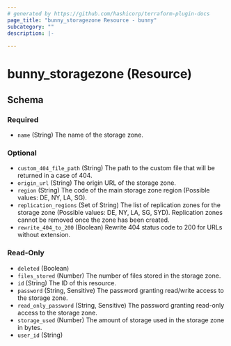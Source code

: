 ```yaml
---
# generated by https://github.com/hashicorp/terraform-plugin-docs
page_title: "bunny_storagezone Resource - bunny"
subcategory: ""
description: |-
  
---
```


# bunny_storagezone (Resource)





<!-- schema generated by tfplugindocs -->
## Schema

### Required

- `name` (String) The name of the storage zone.

### Optional

- `custom_404_file_path` (String) The path to the custom file that will be returned in a case of 404.
- `origin_url` (String) The origin URL of the storage zone.
- `region` (String) The code of the main storage zone region (Possible values: DE, NY, LA, SG).
- `replication_regions` (Set of String) The list of replication zones for the storage zone (Possible values: DE, NY, LA, SG, SYD). Replication zones cannot be removed once the zone has been created.
- `rewrite_404_to_200` (Boolean) Rewrite 404 status code to 200 for URLs without extension.

### Read-Only

- `deleted` (Boolean)
- `files_stored` (Number) The number of files stored in the storage zone.
- `id` (String) The ID of this resource.
- `password` (String, Sensitive) The password granting read/write access to the storage zone.
- `read_only_password` (String, Sensitive) The password granting read-only access to the storage zone.
- `storage_used` (Number) The amount of storage used in the storage zone in bytes.
- `user_id` (String)


